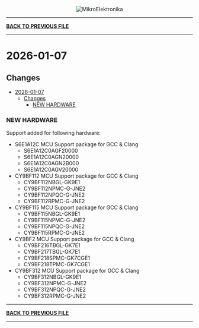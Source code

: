 <p align="center">
  <img src="http://www.mikroe.com/img/designs/beta/logo_small.png?raw=true" alt="MikroElektronika"/>
</p>

---

**[BACK TO PREVIOUS FILE](../changelog.md)**

---

# 2026-01-07

## Changes

- [2026-01-07](#2026-01-07)
  - [Changes](#changes)
    - [NEW HARDWARE](#new-hardware)

### NEW HARDWARE

Support added for following hardware:

+ S6E1A12C MCU Support package for GCC & Clang
  + S6E1A12C0AGF20000
  + S6E1A12C0AGN20000
  + S6E1A12C0AGN2B000
  + S6E1A12C0AGV20000
+ CY9BF112 MCU Support package for GCC & Clang
  + CY9BF112NBGL-GK9E1
  + CY9BF112NPMC-G-JNE2
  + CY9BF112NPQC-G-JNE2
  + CY9BF112RPMC-G-JNE2
+ CY9BF115 MCU Support package for GCC & Clang
  + CY9BF115NBGL-GK9E1
  + CY9BF115NPMC-G-JNE2
  + CY9BF115NPQC-G-JNE2
  + CY9BF115RPMC-G-JNE2
+ CY9BF2 MCU Support package for GCC & Clang
  + CY9BF216TBGL-GK7E1
  + CY9BF217TBGL-GK7E1
  + CY9BF218SPMC-GK7CGE1
  + CY9BF218TPMC-GK7CGE1
+ CY9BF312 MCU Support package for GCC & Clang
  + CY9BF312NBGL-GK9E1
  + CY9BF312NPMC-G-JNE2
  + CY9BF312NPQC-G-JNE2
  + CY9BF312RPMC-G-JNE2

---

**[BACK TO PREVIOUS FILE](../changelog.md)**

---
